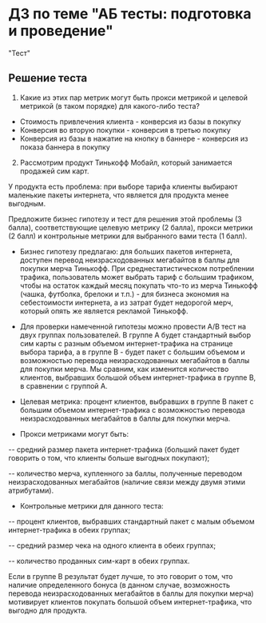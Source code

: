 # ДЗ по теме "АБ тесты: подготовка и проведение"

"Тест"

## Решение теста

1. Какие из этих пар метрик могут быть прокси метрикой и целевой метрикой (в таком порядке) для какого-либо теста?
- Стоимость привлечения клиента - конверсия из базы в покупку
- Конверсия во вторую покупки - конверсия в третью покупку
- Конверсия из базы в нажатие на кнопку в баннере - конверсия из показа баннера в покупку

2. Рассмотрим продукт Тинькофф Мобайл, который занимается продажей сим карт.

У продукта есть проблема: при выборе тарифа клиенты выбирают маленькие пакеты интернета, что является для продукта менее выгодным.

Предложите бизнес гипотезу и тест для решения этой проблемы (3 балла), соответствующие целевую метрику (2 балла), прокси метрики (2 балл) и контрольные метрики для выбранного вами теста (1 балл).

- Бизнес гипотезу предлагаю: для больших пакетов интернета, доступен перевод неизрасходованных мегабайтов в баллы для покупки мерча Тинькофф. При среднестатистическом потреблении трафика, пользователь может выбрать тариф с большим трафиком, чтобы на остаток каждый месяц покупать что-то из мерча Тинькофф (чашка, футболка, брелоки и т.п.) - для бизнеса экономия на себестоимости интернета, а из затрат будет недорогой мерч, который опять же является рекламой Тинькофф. 

- Для проверки намеченной гипотезы можно провести A/B тест на двух группах пользователей. В группе А будет стандартный выбор сим карты с разным объемом интернет-трафика на странице выбора тарифа, а в группе В - будет пакет с большим объемом и возможностью перевода неизрасходованных мегабайтов в баллы для покупки мерча. Мы сравним, как изменится количество клиентов, выбравших большой объем интернет-трафика в группе В, в сравнении с группой А.

- Целевая метрика: процент клиентов, выбравших в группе В пакет с большим объемом интернет-трафика с возможностью перевода неизрасходованных мегабайтов в баллы для покупки мерча.

- Прокси метриками могут быть:

-- средний размер пакета интернет-трафика (больший пакет будет говорить о том, что клиенты больше выгодных покупают);

-- количество мерча, купленного за баллы, полученные переводом неизрасходованных мегабайтов (наличие связи между двумя этими атрибутами).

- Контрольные метрики для данного теста:

-- процент клиентов, выбравших стандартный пакет с малым объемом интернет-трафика в обеих группах;

-- средний размер чека на одного клиента в обеих группах;

-- количество проданных сим-карт в обеих группах.

Если в группе В результат будет лучше, то это говорит о том, что наличие определенного бонуса (в данном случае, возможность перевода неизрасходованных мегабайтов в баллы для покупки мерча) мотивирует клиентов покупать большой объем интернет-трафика, что выгодно для продукта.